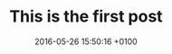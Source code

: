 ---
layout: post
title:  "This is the first post"
date:   2016-05-26 15:50:16 +0100
categories: jekyll update
---